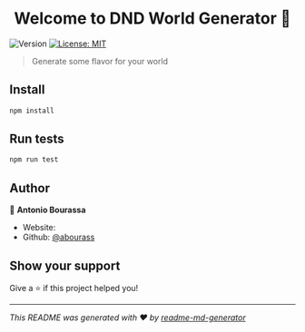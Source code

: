 <h1 align="center">Welcome to DND World Generator 👋</h1>
<p>
  <img alt="Version" src="https://img.shields.io/badge/version-0.0.5-blue.svg?cacheSeconds=2592000" />
  <a href="#" target="_blank">
    <img alt="License: MIT" src="https://img.shields.io/badge/License-MIT-yellow.svg" />
  </a>
</p>

> Generate some flavor for your world

## Install

```sh
npm install
```

## Run tests

```sh
npm run test
```

## Author

👤 **Antonio Bourassa**

* Website:  
* Github: [@abourass](https://github.com/abourass)

## Show your support

Give a ⭐️ if this project helped you!

***
_This README was generated with ❤️ by [readme-md-generator](https://github.com/kefranabg/readme-md-generator)_